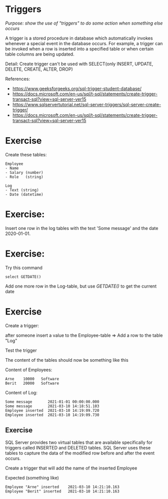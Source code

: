 
# Triggers

*Purpose: show the use of "triggers" to do some action when something else occurs*

 A trigger is a stored procedure in database which automatically invokes whenever a special event in the database occurs. For example, a trigger can be invoked when a row is inserted into a specified table or when certain table columns are being updated.

Detail: Create trigger can't be used with SELECT(only INSERT, UPDATE, DELETE, CREATE, ALTER, DROP)

References:
- https://www.geeksforgeeks.org/sql-trigger-student-database/
- https://docs.microsoft.com/en-us/sql/t-sql/statements/create-trigger-transact-sql?view=sql-server-ver15
- https://www.sqlservertutorial.net/sql-server-triggers/sql-server-create-trigger/
- https://docs.microsoft.com/en-us/sql/t-sql/statements/create-trigger-transact-sql?view=sql-server-ver15

# Exercise

Create these tables:

	Employee
	- Name
	- Salary (number)
	- Role   (string)

	Log
	- Text (string)
	- Date (datetime)

# Exercise: 

Insert one row in the log tables with the text 'Some message' and the date 2020-01-01.

# Exercise: 

Try this command

	select GETDATE()

Add one more row in the Log-table, but use *GETDATE()* to get the current date

# Exercise

Create a trigger: 

after someone insert a value to the Employee-table => Add a row to the table "Log"

Test the trigger

The content of the tables should now be something like this

Content of Employees:

	Arne	10000	Software
	Berit	20000	Software

Content of Log:

	Some message       2021-01-01 00:00:00.000
	Some message       2021-03-10 14:18:51.103
	Employee inserted  2021-03-10 14:19:09.720
	Employee inserted  2021-03-10 14:19:09.730

## Exercise

SQL Server provides two virtual tables that are available specifically for triggers called INSERTED and DELETED tables. SQL Server uses these tables to capture the data of the modified row before and after the event occurs.

Create a trigger that will add the name of the inserted Employee

Expected (something like)

	Employee "Arne" inserted	2021-03-10 14:21:10.163
	Employee "Berit" inserted	2021-03-10 14:21:10.163
